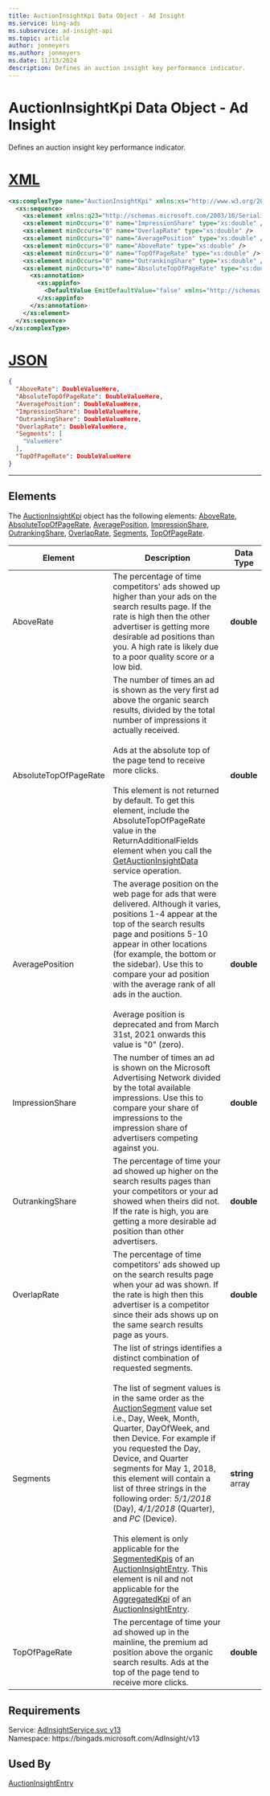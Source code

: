 ```yaml
---
title: AuctionInsightKpi Data Object - Ad Insight
ms.service: bing-ads
ms.subservice: ad-insight-api
ms.topic: article
author: jonmeyers
ms.author: jonmeyers
ms.date: 11/13/2024
description: Defines an auction insight key performance indicator.
---
```

# AuctionInsightKpi Data Object - Ad Insight
Defines an auction insight key performance indicator.

# [XML](#tab/xml)

```xml
<xs:complexType name="AuctionInsightKpi" xmlns:xs="http://www.w3.org/2001/XMLSchema">
  <xs:sequence>
    <xs:element xmlns:q23="http://schemas.microsoft.com/2003/10/Serialization/Arrays" minOccurs="0" name="Segments" nillable="true" type="q23:ArrayOfstring" />
    <xs:element minOccurs="0" name="ImpressionShare" type="xs:double" />
    <xs:element minOccurs="0" name="OverlapRate" type="xs:double" />
    <xs:element minOccurs="0" name="AveragePosition" type="xs:double" />
    <xs:element minOccurs="0" name="AboveRate" type="xs:double" />
    <xs:element minOccurs="0" name="TopOfPageRate" type="xs:double" />
    <xs:element minOccurs="0" name="OutrankingShare" type="xs:double" />
    <xs:element minOccurs="0" name="AbsoluteTopOfPageRate" type="xs:double">
      <xs:annotation>
        <xs:appinfo>
          <DefaultValue EmitDefaultValue="false" xmlns="http://schemas.microsoft.com/2003/10/Serialization/" />
        </xs:appinfo>
      </xs:annotation>
    </xs:element>
  </xs:sequence>
</xs:complexType>
```

# [JSON](#tab/json)

```json
{
  "AboveRate": DoubleValueHere,
  "AbsoluteTopOfPageRate": DoubleValueHere,
  "AveragePosition": DoubleValueHere,
  "ImpressionShare": DoubleValueHere,
  "OutrankingShare": DoubleValueHere,
  "OverlapRate": DoubleValueHere,
  "Segments": [
    "ValueHere"
  ],
  "TopOfPageRate": DoubleValueHere
}
```

-----

## <a name="elements"></a>Elements

The [AuctionInsightKpi](auctioninsightkpi.md) object has the following elements: [AboveRate](#aboverate), [AbsoluteTopOfPageRate](#absolutetopofpagerate), [AveragePosition](#averageposition), [ImpressionShare](#impressionshare), [OutrankingShare](#outrankingshare), [OverlapRate](#overlaprate), [Segments](#segments), [TopOfPageRate](#topofpagerate).

|Element|Description|Data Type|
|-----------|---------------|-------------|
|<a name="aboverate"></a>AboveRate|The percentage of time competitors' ads showed up higher than your ads on the search results page. If the rate is high then the other advertiser is getting more desirable ad positions than you. A high rate is likely due to a poor quality score or a low bid.|**double**|
|<a name="absolutetopofpagerate"></a>AbsoluteTopOfPageRate|The number of times an ad is shown as the very first ad above the organic search results, divided by the total number of impressions it actually received.<br/><br/>Ads at the absolute top of the page tend to receive more clicks.<br/><br/>This element is not returned by default. To get this element, include the AbsoluteTopOfPageRate value in the ReturnAdditionalFields element when you call the [GetAuctionInsightData](getauctioninsightdata.md#returnadditionalfields) service operation.|**double**|
|<a name="averageposition"></a>AveragePosition|The average position on the web page for ads that were delivered. Although it varies, positions 1-4 appear at the top of the search results page and positions 5-10 appear in other locations (for example, the bottom or the sidebar). Use this to compare your ad position with the average rank of all ads in the auction.<br/><br/>Average position is deprecated and from March 31st, 2021 onwards this value is "0" (zero).|**double**|
|<a name="impressionshare"></a>ImpressionShare|The number of times an ad is shown on the Microsoft Advertising Network divided by the total available impressions. Use this to compare your share of impressions to the impression share of advertisers competing against you.|**double**|
|<a name="outrankingshare"></a>OutrankingShare|The percentage of time your ad showed up higher on the search results pages than your competitors or your ad showed when theirs did not. If the rate is high, you are getting a more desirable ad position than other advertisers.|**double**|
|<a name="overlaprate"></a>OverlapRate|The percentage of time competitors' ads showed up on the search results page when your ad was shown. If the rate is high then this advertiser is a competitor since their ads shows up on the same search results page as yours.|**double**|
|<a name="segments"></a>Segments|The list of strings identifies a distinct combination of requested segments.<br/><br/>The list of segment values is in the same order as the [AuctionSegment](auctionsegment.md) value set i.e., Day, Week, Month, Quarter, DayOfWeek, and then Device. For example if you requested the Day, Device, and Quarter segments for May 1, 2018, this element will contain a list of three strings in the following order: *5/1/2018* (Day), *4/1/2018* (Quarter), and *PC* (Device).<br/><br/>This element is only applicable for the [SegmentedKpis](auctioninsightentry.md#segmentedkpis) of an [AuctionInsightEntry](auctioninsightentry.md). This element is nil and not applicable for the [AggregatedKpi](auctioninsightentry.md#aggregatedkpi) of an [AuctionInsightEntry](auctioninsightentry.md).|**string** array|
|<a name="topofpagerate"></a>TopOfPageRate|The percentage of time your ad showed up in the mainline, the premium ad position above the organic search results. Ads at the top of the page tend to receive more clicks.|**double**|

## Requirements
Service: [AdInsightService.svc v13](https://adinsight.api.bingads.microsoft.com/Api/Advertiser/AdInsight/v13/AdInsightService.svc)  
Namespace: https\://bingads.microsoft.com/AdInsight/v13  

## Used By
[AuctionInsightEntry](auctioninsightentry.md)  
